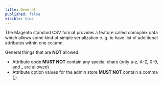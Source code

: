 ```yaml
---
title: General
published: false
visible: true
---
```


The Magento standard CSV format provides a feature called comoplex data which allows some kind of simple serialization e. g. to have list of additional attributes within one column.

General things that are **NOT** allowed

* Attribute code **MUST NOT** contain any special chars (only a-z, A-Z, 0-9, and _ are allowed)
* Attribute option values for the admin store **MUST NOT** contain a comma (,)